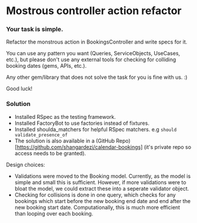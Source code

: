 # Mostrous controller action refactor

### Your task is simple.

Refactor the monstrous action in BookingsController and write specs for it.

You can use any pattern you want (Queries, ServiceObjects, UseCases, etc.), but please don't use any external tools for checking for colliding booking dates (gems, APIs, etc.).

Any other gem/library that does not solve the task for you is fine with us. :)

Good luck!


### Solution

- Installed RSpec as the testing framework.
- Installed FactoryBot to use factories instead of fixtures.
- Installed shoulda_matchers for helpful RSpec matchers. e.g `should validate_presence_of`
- The solution is also available in a (GitHub Repo)[https://github.com/shangardezi/calendar-bookings] (it's private repo so access needs to be granted).

Design choices:
- Validations were moved to the Booking model. Currently, as the model is simple and small this is sufficient. However, if more validations were to bloat the model, we could extract these into a seperate validator object.
- Checking for collisions is done in one query, which checks for any bookings which start before the new booking end date and end after the new booking start date. Computationally, this is much more efficient than looping over each booking.

